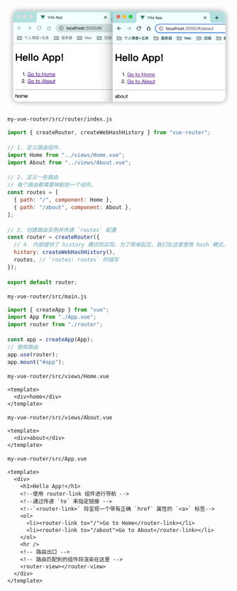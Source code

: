 ![](images/vue-router-simple.png)

`my-vue-router/src/router/index.js`

```js
import { createRouter, createWebHashHistory } from "vue-router";

// 1. 定义路由组件.
import Home from "../views/Home.vue";
import About from "../views/About.vue";

// 2. 定义一些路由
// 每个路由都需要映射到一个组件。
const routes = [
  { path: "/", component: Home },
  { path: "/about", component: About },
];

// 3. 创建路由实例并传递 `routes` 配置
const router = createRouter({
  // 4. 内部提供了 history 模式的实现。为了简单起见，我们在这里使用 hash 模式。
  history: createWebHashHistory(),
  routes, // `routes: routes` 的缩写
});

export default router;
```

`my-vue-router/src/main.js`

```js
import { createApp } from "vue";
import App from "./App.vue";
import router from "./router";

const app = createApp(App);
// 使用路由
app.use(router);
app.mount("#app");
```

`my-vue-router/src/views/Home.vue`

```vue
<template>
  <div>home</div>
</template>
```

`my-vue-router/src/views/About.vue`

```vue
<template>
  <div>about</div>
</template>
```

`my-vue-router/src/App.vue`

```vue
<template>
  <div>
    <h1>Hello App!</h1>
    <!--使用 router-link 组件进行导航 -->
    <!--通过传递 `to` 来指定链接 -->
    <!--`<router-link>` 将呈现一个带有正确 `href` 属性的 `<a>` 标签-->
    <ol>
      <li><router-link to="/">Go to Home</router-link></li>
      <li><router-link to="/about">Go to About</router-link></li>
    </ol>
    <hr />
    <!-- 路由出口 -->
    <!-- 路由匹配到的组件将渲染在这里 -->
    <router-view></router-view>
  </div>
</template>
```